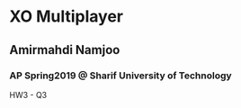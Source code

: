 # XO Multiplayer

## Amirmahdi Namjoo

### AP Spring2019 @ Sharif University of Technology

HW3 - Q3
